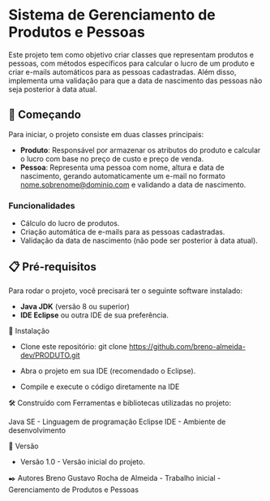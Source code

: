 # Sistema de Gerenciamento de Produtos e Pessoas 
Este projeto tem como objetivo criar classes que representam produtos e pessoas, com métodos específicos para calcular o lucro de um produto e criar e-mails automáticos para as pessoas cadastradas. Além disso, implementa uma validação para que a data de nascimento das pessoas não seja posterior à data atual.


## 🚀 Começando

Para iniciar, o projeto consiste em duas classes principais:
- **Produto**: Responsável por armazenar os atributos do produto e calcular o lucro com base no preço de custo e preço de venda.
- **Pessoa**: Representa uma pessoa com nome, altura e data de nascimento, gerando automaticamente um e-mail no formato nome.sobrenome@dominio.com e validando a data de nascimento.

  

### Funcionalidades
- Cálculo do lucro de produtos.
- Criação automática de e-mails para as pessoas cadastradas.
- Validação da data de nascimento (não pode ser posterior à data atual).


## 📋 Pré-requisitos

Para rodar o projeto, você precisará ter o seguinte software instalado:

- **Java JDK** (versão 8 ou superior)
- **IDE Eclipse** ou outra IDE de sua preferência.

  

🔧 Instalação
- Clone este repositório:
    git clone https://github.com/breno-almeida-dev/PRODUTO.git
  
- Abra o projeto em sua IDE (recomendado o Eclipse).
- Compile e execute o código diretamente na IDE
  
  

🛠️ Construído com
Ferramentas e bibliotecas utilizadas no projeto:

Java SE - Linguagem de programação
Eclipse IDE - Ambiente de desenvolvimento



📌 Versão
- Versão 1.0 - Versão inicial do projeto.



✒️ Autores
Breno Gustavo Rocha de Almeida - Trabalho inicial - Gerenciamento de Produtos e Pessoas
